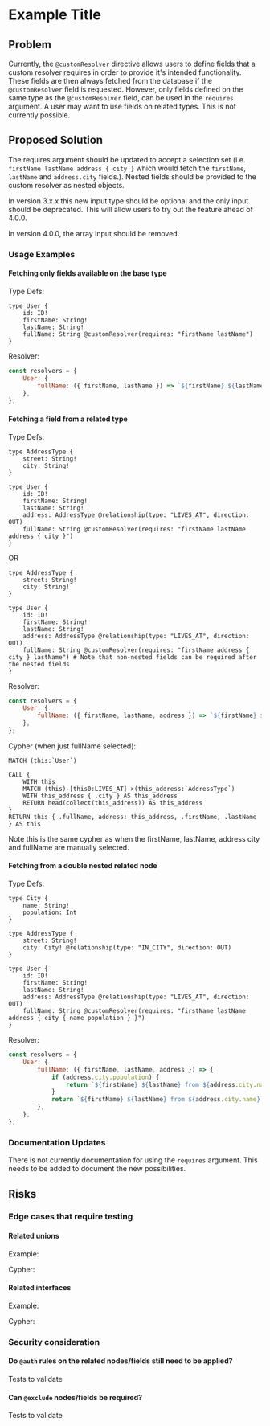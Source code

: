 # Example Title

## Problem

Currently, the `@customResolver` directive allows users to define fields that a custom resolver requires in order to provide it's intended functionality. These fields are then always fetched from the database if the `@customResolver` field is requested. However, only fields defined on the same type as the `@customResolver` field, can be used in the `requires` argument. A user may want to use fields on related types. This is not currently possible.

## Proposed Solution

The requires argument should be updated to accept a selection set (i.e. `firstName lastName address { city }` which would fetch the `firstName`, `lastName` and `address.city` fields.). Nested fields should be provided to the custom resolver as nested objects.

In version 3.x.x this new input type should be optional and the only input should be deprecated. This will allow users to try out the feature ahead of 4.0.0.

In version 4.0.0, the array input should be removed.

### Usage Examples

#### Fetching only fields available on the base type

Type Defs:

```gql
type User {
    id: ID!
    firstName: String!
    lastName: String!
    fullName: String @customResolver(requires: "firstName lastName")
}
```

Resolver:

```js
const resolvers = {
    User: {
        fullName: ({ firstName, lastName }) => `${firstName} ${lastName}`,
    },
};
```

#### Fetching a field from a related type

Type Defs:

```gql
type AddressType {
    street: String!
    city: String!
}

type User {
    id: ID!
    firstName: String!
    lastName: String!
    address: AddressType @relationship(type: "LIVES_AT", direction: OUT)
    fullName: String @customResolver(requires: "firstName lastName address { city }")
}
```

OR

```gql
type AddressType {
    street: String!
    city: String!
}

type User {
    id: ID!
    firstName: String!
    lastName: String!
    address: AddressType @relationship(type: "LIVES_AT", direction: OUT)
    fullName: String @customResolver(requires: "firstName address { city } lastName") # Note that non-nested fields can be required after the nested fields
}
```

Resolver:

```js
const resolvers = {
    User: {
        fullName: ({ firstName, lastName, address }) => `${firstName} ${lastName} from ${address.city}`,
    },
};
```

Cypher (when just fullName selected):

```
MATCH (this:`User`)

CALL {
    WITH this
    MATCH (this)-[this0:LIVES_AT]->(this_address:`AddressType`)
    WITH this_address { .city } AS this_address
    RETURN head(collect(this_address)) AS this_address
}
RETURN this { .fullName, address: this_address, .firstName, .lastName } AS this
```

Note this is the same cypher as when the firstName, lastName, address city and fullName are manually selected.


#### Fetching from a double nested related node

Type Defs:

```gql
type City {
    name: String!
    population: Int
}

type AddressType {
    street: String!
    city: City! @relationship(type: "IN_CITY", direction: OUT)
}

type User {
    id: ID!
    firstName: String!
    lastName: String!
    address: AddressType @relationship(type: "LIVES_AT", direction: OUT)
    fullName: String @customResolver(requires: "firstName lastName address { city { name population } }")
}
```

Resolver:

```js
const resolvers = {
    User: {
        fullName: ({ firstName, lastName, address }) => {
            if (address.city.population) {
                return `${firstName} ${lastName} from ${address.city.name} with population of ${address.city.population}`;
            }
            return `${firstName} ${lastName} from ${address.city.name}`;
        },
    },
};
```

### Documentation Updates

There is not currently documentation for using the `requires` argument. This needs to be added to document the new possibilities.

## Risks

### Edge cases that require testing

#### Related unions

Example:

Cypher:

#### Related interfaces

Example:

Cypher:

####

### Security consideration

#### Do `@auth` rules on the related nodes/fields still need to be applied?

Tests to validate

#### Can `@exclude` nodes/fields be required?

Tests to validate

